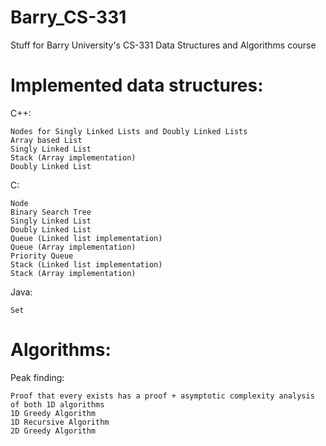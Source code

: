 Barry_CS-331
============

Stuff for Barry University's CS-331 Data Structures and Algorithms course


Implemented data structures:
============
C++:

	Nodes for Singly Linked Lists and Doubly Linked Lists
	Array based List
	Singly Linked List
	Stack (Array implementation)
	Doubly Linked List
C:

	Node
	Binary Search Tree
	Singly Linked List
	Doubly Linked List
	Queue (Linked list implementation)
	Queue (Array implementation)
	Priority Queue
	Stack (Linked list implementation)
	Stack (Array implementation)

Java:

	Set

Algorithms:
============
Peak finding:
	
	Proof that every exists has a proof + asymptotic complexity analysis of both 1D algorithms
	1D Greedy Algorithm
	1D Recursive Algorithm
	2D Greedy Algorithm
		
